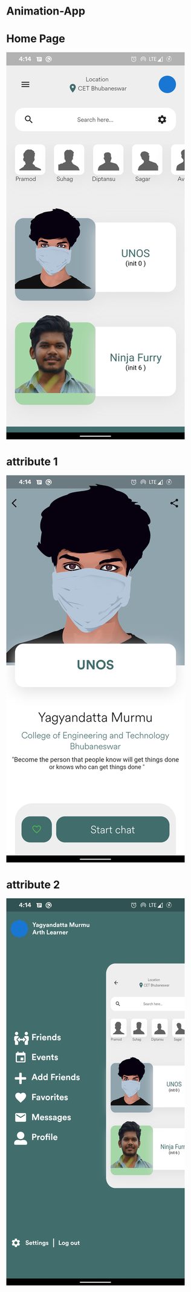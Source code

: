 # Animation-App

# Home Page
![alt text](https://github.com/yagyandatta/Animation-App/raw/main/images/Screenshot_20201105-161452862.jpg)

# attribute 1

![alt text](https://github.com/yagyandatta/Animation-App/raw/main/images/Screenshot_20201105-161456004.jpg)

# attribute 2

![alt text](https://github.com/yagyandatta/Animation-App/raw/main/images/Screenshot_20201105-161500283.jpg)
